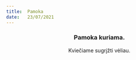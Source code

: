 ```yaml
---
title:  Pamoka
date:   23/07/2021
---
```


### <center>Pamoka kuriama.</center>
<center>Kviečiame sugrįžti vėliau.</center>